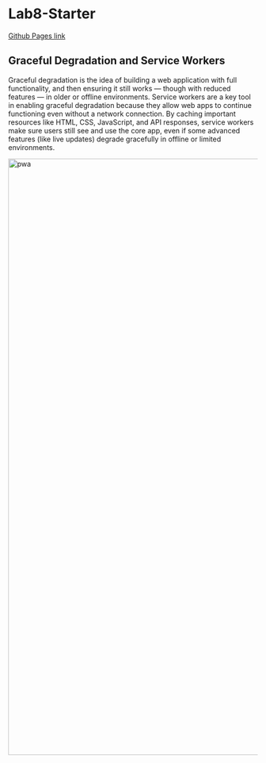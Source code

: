 # Lab8-Starter

[Github Pages link](https://madhav182003.github.io/Lab8_Starter/)

## Graceful Degradation and Service Workers

Graceful degradation is the idea of building a web application with full functionality, and then ensuring it still works — though with reduced features — in older or offline environments. Service workers are a key tool in enabling graceful degradation because they allow web apps to continue functioning even without a network connection. By caching important resources like HTML, CSS, JavaScript, and API responses, service workers make sure users still see and use the core app, even if some advanced features (like live updates) degrade gracefully in offline or limited environments.


<img width="1202" alt="pwa" src="https://github.com/user-attachments/assets/81248b2e-092f-4bf3-befd-8e715cd4fa1e" />
